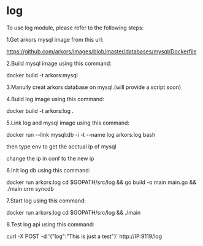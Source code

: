 log
===

To use log module, please refer to the following steps:

1.Get arkors mysql image from this url:

https://github.com/arkors/images/blob/master/databases/mysql/Dockerfile

2.Build mysql image using this command:

docker build -t arkors:mysql .

3.Manully creat arkors database on mysql.(will provide a script soon)

4.Build log image using this command:

docker build -t arkors:log .

5.Link log and mysql image using this command:

docker run --link mysql:db -i -t --name log arkors:log bash

then type env to get the acctual ip of mysql

change the ip in conf to the new ip

6.Init log db using this command:

docker run arkors:log cd $GOPATH/src/log && go build -o main main.go && ./main orm syncdb

7.Start log using this command:

docker run arkors:log cd $GOPATH/src/log && ./main

8.Test log api using this command:

curl -X POST -d '{"log":"This is just a test"}' http://IP:9119/log

